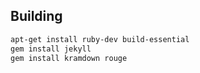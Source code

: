 ## Building

```bash
apt-get install ruby-dev build-essential
gem install jekyll
gem install kramdown rouge
```